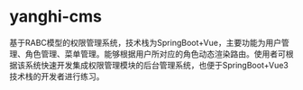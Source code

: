 # yanghi-cms
基于RABC模型的权限管理系统，技术栈为SpringBoot+Vue，主要功能为用户管理、角色管理、菜单管理。能够根据用户所对应的角色动态渲染路由。使用者可根据该系统快速开发集成权限管理模块的后台管理系统，也便于SpringBoot+Vue3技术栈的开发者进行练习。
